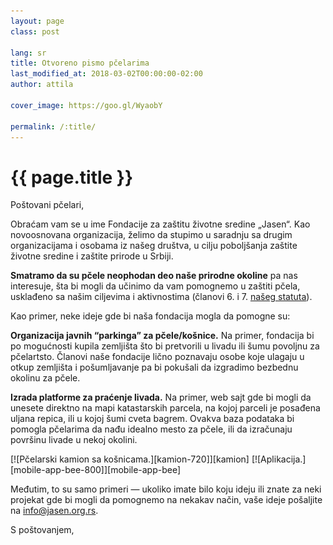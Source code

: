 ```yaml
---
layout: page
class: post

lang: sr
title: Otvoreno pismo pčelarima
last_modified_at: 2018-03-02T00:00:00-02:00
author: attila

cover_image: https://goo.gl/WyaobY

permalink: /:title/
---
```

# {{ page.title }}

Poštovani pčelari,

Obraćam vam se u ime Fondacije za zaštitu životne sredine „Jasen“. Kao
novoosnovana organizacija, želimo da stupimo u saradnju sa drugim
organizacijama i osobama iz našeg društva, u cilju poboljšanja zaštite životne
sredine i zaštite prirode u Srbiji.

**Smatramo da su pčele neophodan deo naše prirodne okoline** pa nas interesuje,
šta bi mogli da učinimo da vam pomognemo u zaštiti pčela, usklađeno sa našim
ciljevima i aktivnostima (članovi 6. i 7. [našeg statuta]).

[našeg statuta]: /docs/statut.pdf

Kao primer, neke ideje gde bi naša fondacija mogla da pomogne su:

**Organizacija javnih “parkinga” za pčele/košnice.** Na primer, fondacija bi po
mogućnosti kupila zemljišta što bi pretvorili u livadu ili šumu povoljnu za
pčelartsto. Članovi naše fondacije lično poznavaju osobe koje ulagaju u otkup
zemljišta i pošumljavanje pa bi pokušali da izgradimo bezbednu okolinu za
pčele.

**Izrada platforme za praćenje livada.** Na primer, web sajt gde bi mogli da
unesete direktno na mapi katastarskih parcela, na kojoj parceli je posađena
uljana repica, ili u kojoj šumi cveta bagrem. Ovakva baza podataka bi pomogla
pčelarima da nađu idealno mesto za pčele, ili da izračunaju površinu livade u
nekoj okolini.

<div class="pics max-270" markdown="1">
[![Pčelarski kamion sa košnicama.][kamion-720]][kamion]
[![Aplikacija.][mobile-app-bee-800]][mobile-app-bee]
</div>

[kamion]: https://goo.gl/WyaobY
[kamion-720]: /images/content/2018/bees-pasture.jpg
[mobile-app-bee]: https://goo.gl/59PDYP
[mobile-app-bee-800]: /images/content/2018/mobile-app-bee.jpg

Međutim, to su samo primeri — ukoliko imate bilo koju ideju ili znate za neki
projekat gde bi mogli da pomognemo na nekakav način, vaše ideje pošaljite na
[info@jasen.org.rs].

[info@jasen.org.rs]: mailto:info@jasen.org.rs

S poštovanjem,
